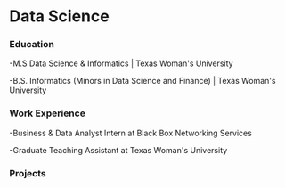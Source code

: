 # Data Science

### Education
-M.S Data Science & Informatics | Texas Woman's University

-B.S. Informatics (Minors in Data Science and Finance) | Texas Woman's University

### Work Experience
-Business & Data Analyst Intern at Black Box Networking Services

-Graduate Teaching Assistant at Texas Woman's University

### Projects
